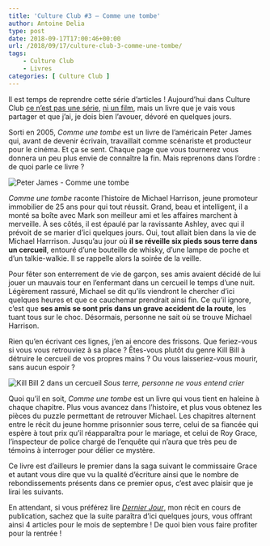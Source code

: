 ```yaml
---
title: 'Culture Club #3 – Comme une tombe'
author: Antoine Delia
type: post
date: 2018-09-17T17:00:46+00:00
url: /2018/09/17/culture-club-3-comme-une-tombe/
tags:
    - Culture Club
    - Livres
categories: [ Culture Club ]
---
```

Il est temps de reprendre cette série d&#8217;articles ! Aujourd&#8217;hui dans Culture Club [ce n&#8217;est pas une série][1], [ni un film][2], mais un livre que je vais vous partager et que j&#8217;ai, je dois bien l&#8217;avouer, dévoré en quelques jours.

Sorti en 2005, _Comme une tombe_ est un livre de l&#8217;américain Peter James qui, avant de devenir écrivain, travaillait comme scénariste et producteur pour le cinéma. Et ça se sent. Chaque page que vous tournerez vous donnera un peu plus envie de connaître la fin. Mais reprenons dans l&#8217;ordre : de quoi parle ce livre ?

![Peter James - Comme une tombe](https://i0.wp.com/i.imgur.com/HbFJxPp.jpg?w=1000&#038;ssl=1)


_Comme une tombe_ raconte l&#8217;histoire de Michael Harrison, jeune promoteur immobilier de 25 ans pour qui tout réussit. Grand, beau et intelligent, il a monté sa boîte avec Mark son meilleur ami et les affaires marchent à merveille. À ses côtés, il est épaulé par la ravissante Ashley, avec qui il prévoit de se marier d&#8217;ici quelques jours. Oui, tout allait bien dans la vie de Michael Harrrison. Jusqu&#8217;au jour où **il se réveille six pieds sous terre dans un cercueil**, entouré d&#8217;une bouteille de whisky, d&#8217;une lampe de poche et d&#8217;un talkie-walkie. Il se rappelle alors la soirée de la veille.

Pour fêter son enterrement de vie de garçon, ses amis avaient décidé de lui jouer un mauvais tour en l&#8217;enfermant dans un cercueil le temps d&#8217;une nuit. Légèrement rassuré, Michael se dit qu&#8217;ils viendront le chercher d&#8217;ici quelques heures et que ce cauchemar prendrait ainsi fin. Ce qu&#8217;il ignore, c&#8217;est que **ses amis se sont pris dans un grave accident de la route**, les tuant tous sur le choc. Désormais, personne ne sait où se trouve Michael Harrison.

Rien qu&#8217;en écrivant ces lignes, j&#8217;en ai encore des frissons. Que feriez-vous si vous vous retrouviez à sa place ? Êtes-vous plutôt du genre Kill Bill à détruire le cercueil de vos propres mains ? Ou vous laisseriez-vous mourir, sans aucun espoir ?

![Kill Bill 2 dans un cercueil](https://i0.wp.com/img00.deviantart.net/4b0c/i/2012/134/e/5/the_lonely_grave_of_paula_schultz_by_yannickbouchard-d4zrzx6.jpg?w=1000&#038;ssl=1)
_Sous terre, personne ne vous entend crier_


Quoi qu&#8217;il en soit, _Comme une tombe_ est un livre qui vous tient en haleine à chaque chapitre. Plus vous avancez dans l&#8217;histoire, et plus vous obtenez les pièces du puzzle permettant de retrouver Michael. Les chapitres alternent entre le récit du jeune homme prisonnier sous terre, celui de sa fiancée qui espère à tout prix qu&#8217;il réapparaîtra pour le mariage, et celui de Roy Grace, l&#8217;inspecteur de police chargé de l&#8217;enquête qui n&#8217;aura que très peu de témoins à interroger pour délier ce mystère.

Ce livre est d&#8217;ailleurs le premier dans la saga suivant le commissaire Grace et autant vous dire que vu la qualité d&#8217;écriture ainsi que le nombre de rebondissements présents dans ce premier opus, c&#8217;est avec plaisir que je lirai les suivants.

En attendant, si vous préférez lire _[Dernier Jour][3]_, mon récit en cours de publication, sachez que la suite paraîtra d&#8217;ici quelques jours, vous offrant ainsi 4 articles pour le mois de septembre ! De quoi bien vous faire profiter pour la rentrée !

 [1]: https://blog.antoinedelia.fr/2018/02/24/culture-club-1-the-end-of-the-fking-world/
 [2]: https://blog.antoinedelia.fr/2018/04/02/culture-club-2-whiplash/
 [3]: https://blog.antoinedelia.fr/category/recit/dernier-jour/